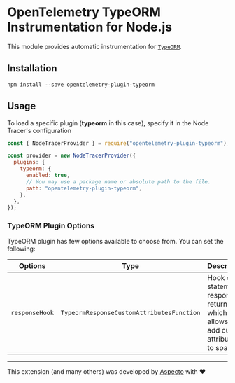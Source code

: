 # OpenTelemetry TypeORM Instrumentation for Node.js

This module provides automatic instrumentation for [`TypeORM`](https://typeorm.io/).

## Installation

```
npm install --save opentelemetry-plugin-typeorm
```

## Usage

To load a specific plugin (**typeorm** in this case), specify it in the Node Tracer's configuration

```js
const { NodeTracerProvider } = require("opentelemetry-plugin-typeorm");

const provider = new NodeTracerProvider({
  plugins: {
    typeorm: {
      enabled: true,
      // You may use a package name or absolute path to the file.
      path: "opentelemetry-plugin-typeorm",
    },
  },
});
```

### TypeORM Plugin Options

TypeORM plugin has few options available to choose from. You can set the following:

| Options        | Type                                   | Description                                                                                     |
| -------------- | -------------------------------------- | ----------------------------------------------------------------------------------------------- |
| `responseHook` | `TypeormResponseCustomAttributesFunction` | Hook called statement response is returned, which allows to add custom attributes to span.      |

---

This extension (and many others) was developed by [Aspecto](https://www.aspecto.io/) with ❤️
